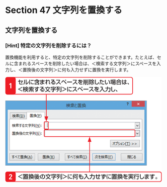 # Section 47 文字列を置換する

## 文字列を置換する

### [Hint] 特定の文字列を削除するには？

置換機能を利用すると、特定の文字列を削除することができます。たとえば、セルに含まれるスペースを削除したい場合は、＜検索する文字列＞にスペースを入力し、＜置換後の文字列＞に何も入力せずに置換を実行します。

![](003.png)

